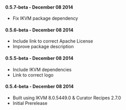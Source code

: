 #### 0.5.7-beta - December 08 2014
* Fix IKVM package dependency

#### 0.5.6-beta - December 08 2014
* Include link to correct Apache License
* Improve package description

#### 0.5.5-beta - December 08 2014
* Include IKVM dependencies
* Link to correct logo

#### 0.5.4-beta - December 08 2014
* Built using IKVM 8.0.5449.0 & Curator Recipes 2.7.0
* Initial Prerelease